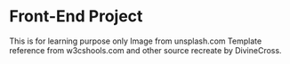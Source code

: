 # Front-End Project
This is for learning purpose only
Image from unsplash.com
Template reference from w3cshools.com and other source recreate by DivineCross.
